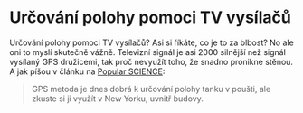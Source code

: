 <!--
title : Určování polohy pomoci TV vysílačů
author : Roman Ožana <ozana@omdesign.cz>
date : 5.6.2006 06:55:05
tags : GPS
-->

# Určování polohy pomoci TV vysílačů

Určování polohy pomoci TV vysílačů? Asi si říkáte, co je to za blbost? No ale oni to myslí skutečně vážně. Televizní signál je asi 2000 silnější než signál vysílaný GPS družicemi, tak proč nevyužít toho, že snadno pronikne stěnou. A jak píšou v článku na [Popular SCIENCE][1]:

<blockquote style="MARGIN-RIGHT: 0px" dir="ltr">
  <p>
    GPS metoda je dnes dobrá k určování polohy tanku v poušti, ale zkuste si ji využít v New Yorku, uvnitř budovy.
  </p>
</blockquote>

 [1]: http://www.popsci.com/popsci/computerselec/7a924c3ee4d05010vgnvcm1000004eecbccdrcrd.html "Odkaz na Článek"